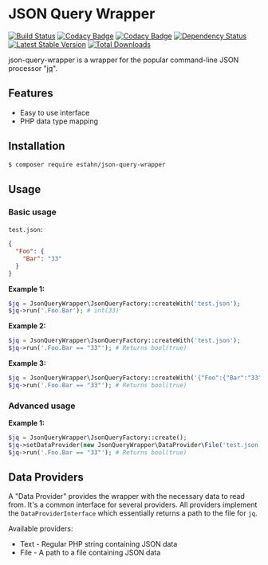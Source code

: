 # JSON Query Wrapper

[![Build Status](https://travis-ci.org/estahn/json-query-wrapper.png?branch=master)](https://travis-ci.org/estahn/json-query-wrapper)
[![Codacy Badge](https://api.codacy.com/project/badge/grade/95079dc568414f938388af783c9a6672)](https://www.codacy.com/app/estahn/json-query-wrapper)
[![Codacy Badge](https://api.codacy.com/project/badge/coverage/95079dc568414f938388af783c9a6672)](https://www.codacy.com/app/Codacy/php-codacy-coverage)
[![Dependency Status](https://www.versioneye.com/user/projects/56af6f3c3d82b90032bff8d7/badge.svg?style=flat)](https://www.versioneye.com/user/projects/56af6f3c3d82b90032bff8d7)
[![Latest Stable Version](https://poser.pugx.org/estahn/json-query-wrapper/version.png)](https://packagist.org/packages/estahn/json-query-wrapper)
[![Total Downloads](https://poser.pugx.org/estahn/json-query-wrapper/d/total.png)](https://packagist.org/packages/estahn/json-query-wrapper)

json-query-wrapper is a wrapper for the popular command-line JSON processor "[jq](https://stedolan.github.io/jq/)".

## Features

* Easy to use interface
* PHP data type mapping

## Installation

```bash
$ composer require estahn/json-query-wrapper
```

## Usage
### Basic usage
`test.json`:
```json
{
  "Foo": {
    "Bar": "33"
  }
}
```

**Example 1:**
```php
$jq = JsonQueryWrapper\JsonQueryFactory::createWith('test.json');
$jq->run('.Foo.Bar'); # int(33)
```

**Example 2:**
```php
$jq = JsonQueryWrapper\JsonQueryFactory::createWith('test.json');
$jq->run('.Foo.Bar == "33"'); # Returns bool(true)
```

**Example 3:**
```php
$jq = JsonQueryWrapper\JsonQueryFactory::createWith('{"Foo":{"Bar":"33"}}');
$jq->run('.Foo.Bar == "33"'); # Returns bool(true)
```

### Advanced usage

**Example 1:**
```php
$jq = JsonQueryWrapper\JsonQueryFactory::create();
$jq->setDataProvider(new JsonQueryWrapper\DataProvider\File('test.json');
$jq->run('.Foo.Bar == "33"'); # Returns bool(true)
```

## Data Providers

A "Data Provider" provides the wrapper with the necessary data to read from. It's a common interface for several providers. All providers implement the `DataProviderInterface` which essentially returns a path to the file for `jq`.

Available providers:

* Text - Regular PHP string containing JSON data
* File - A path to a file containing JSON data
